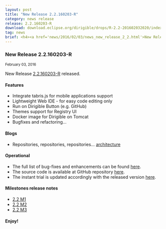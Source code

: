 ```yaml
---
layout: post
title: "New Release 2.2.160203-R"
category: news release
release: 2.2.160203-R
download: download.eclipse.org/dirigible/drops/R-2.2-201602032020/index.html
tag: news
brief: <h4><a href='news/2016/02/03/news_new_release_2_2.html'>New Release 2.2.160203-R</a></h4> <sub class="post-info">February 03, 2016</sub><br> Adaptation of UI templates to use the widget types meta-data - date, integer and float ...<br>
---
```


### New Release 2.2.160203-R

<sub class="post-info">February 03, 2016</sub>
	
New Release [2.2.160203-R](http://download.eclipse.org/dirigible/drops/R-2.2-201602032020/index.html) released.

#### Features

* Integrate tabris.js for mobile applications support
* Lightweight Web IDE - for easy code editing only
* Run on Dirigible Button (e.g. GitHub)
* Themes support for Registry UI
* Docker image for Dirigible on Tomcat
* Bugfixes and refactoring...

#### Blogs

* Repositories, repositories, repositories... [architecture](http://www.dirigible.io/blogs/2016/01/21/blogs_repositories.html)


#### Operational

* The full list of bug-fixes and enhancements can be found [here](https://bugs.eclipse.org/bugs/buglist.cgi?bug_status=UNCONFIRMED&bug_status=NEW&bug_status=ASSIGNED&bug_status=REOPENED&bug_status=RESOLVED&bug_status=VERIFIED&bug_status=CLOSED&classification=ECD&columnlist=product%2Ccomponent%2Cassigned_to%2Cbug_status%2Cresolution%2Cshort_desc%2Cchangeddate%2Cversion%2Ctarget_milestone&known_name=Dirigible%202.2&list_id=13453830&product=Dirigible&query_based_on=Dirigible%202.2&query_format=advanced&version=2.2).
* The source code is available at GitHub repository [here](https://github.com/eclipse/dirigible/tree/2.2.160203-R).
* The instant trial is updated accordingly with the released version [here](http://trial.dirigible.io).

#### Milestones release notes
* [2.2 M1](http://www.dirigible.io/news/2015/11/17/news_new_milestone_2_2_1.html)
* [2.2 M2](http://www.dirigible.io/news/2015/12/17/news_new_milestone_2_2_2.html)
* [2.2 M3](http://www.dirigible.io/news/2016/01/19/news_new_milestone_2_2_3.html)


#### Enjoy!
